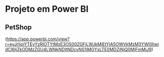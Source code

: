 # Projeto em Power BI

## PetShop

(https://app.powerbi.com/view?r=eyJrIjoiYTEyYzRlOTYtMzE3OS00ZGFjLWJkMjEtYjA5OWVkMzM3YWI0IiwidCI6IjZkODMzZGU4LWNkNDItNDcyNS1iMGYxLTE0MDZiNjQ0MjFmMiJ9)

